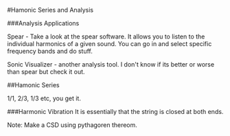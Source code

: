 #Hamonic Series and Analysis

###Analysis Applications

Spear - Take a look at the spear software. It allows you to listen to the individual harmonics of a given sound. You can go in and select specific frequency bands and do stuff.

Sonic Visualizer - another analysis tool. I don't know if its better or worse than spear but check it out.


##Hamonic Series

1/1, 2/3, 1/3 etc, you get it.<br>


###Harmonic Vibration
It is essentially that the string is closed at both ends.


Note: Make a CSD using pythagoren thereom.